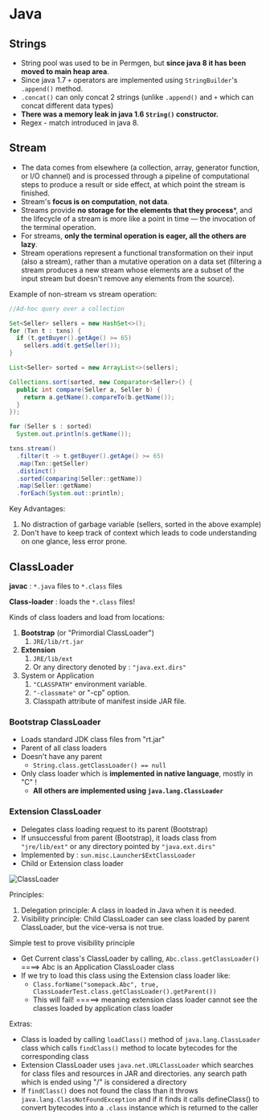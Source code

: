 # Java

## Strings

- String pool was used to be in Permgen, but __since java 8 it has been moved to main heap area__.
- Since java 1.7 `+` operators are implemented using `StringBuilder`'s `.append()` method.
- `.concat()` can only concat 2 strings (unlike `.append()` and `+` which can concat different data types)
- __There was a memory leak in java 1.6 `String()` constructor.__
- Regex - match introduced in java 8.

## Stream

- The data comes from elsewhere (a collection, array, generator function, or I/O channel) and is processed through a pipeline of computational steps to produce a result or side effect, at which point the stream is finished.
- Stream's __focus is on computation__, __not data__.
- Streams provide __no storage for the elements that they process__*, and the lifecycle of a stream is more like a point in time — the invocation of the terminal operation.
- For streams, __only the terminal operation is eager, all the others are lazy__.
- Stream operations represent a functional transformation on their input (also a stream), rather than a mutative operation on a data set (filtering a stream produces a new stream whose elements are a subset of the input stream but doesn't remove any elements from the source).

Example of non-stream vs stream operation:

```java
//Ad-hoc query over a collection

Set<Seller> sellers = new HashSet<>();
for (Txn t : txns) {
  if (t.getBuyer().getAge() >= 65)
    sellers.add(t.getSeller());
}

List<Seller> sorted = new ArrayList<>(sellers);

Collections.sort(sorted, new Comparator<Seller>() {
  public int compare(Seller a, Seller b) {
    return a.getName().compareTo(b.getName());
  }
});

for (Seller s : sorted)
  System.out.println(s.getName());
```

```java
txns.stream()
  .filter(t -> t.getBuyer().getAge() >= 65)
  .map(Txn::getSeller)
  .distinct()
  .sorted(comparing(Seller::getName))
  .map(Seller::getName)
  .forEach(System.out::println);
```

Key Advantages:

1. No distraction of garbage variable (sellers, sorted in the above example)
2. Don't have to keep track of context which leads to code understanding on one glance, less error prone.

## ClassLoader

__javac__ : `*.java` files to `*.class` files

__Class-loader__ : loads the `*.class` files!

Kinds of class loaders and load from locations:

1. __Bootstrap__ (or "Primordial ClassLoader")
    1. `JRE/lib/rt.jar`
2. __Extension__
    1. `JRE/lib/ext`
    2. Or any directory denoted by : `"java.ext.dirs"`
3. System or Application
    1. `"CLASSPATH"` environment variable.
    2. `"-classmate"` or "-cp" option.
    3. Classpath attribute of manifest inside JAR file.

### Bootstrap ClassLoader

- Loads standard JDK class files from "rt.jar"
- Parent of all class loaders
- Doesn't have any parent
  - `String.class.getClassLoader() == null`
- Only class loader which is __implemented in native language__, mostly in "C" !
  - __All others are implemented using `java.lang.ClassLoader`__

### Extension ClassLoader

- Delegates class loading request to its parent (Bootstrap)
- If unsuccessful from parent (Bootstrap), it loads class from `"jre/lib/ext"` or any directory pointed by `"java.ext.dirs"`
- Implemented by : `sun.misc.Launcher$ExtClassLoader`
- Child or Extension class loader

![ClassLoader](./images/jvm-classloader.png)

Principles:

1. Delegation principle: A class in loaded in Java when it is needed.
2. Visibility principle: Child ClassLoader can see class loaded by parent ClassLoader, but the vice-versa is not true.

Simple test to prove visibility principle

- Get Current class's ClassLoader by calling, `Abc.class.getClassLoader()` ====> Abc is an Application ClassLoader class
- If we try to load this class using the Extension class loader like:
  - `Class.forName("somepack.Abc", true, ClassLoaderTest.class.getClassLoader().getParent())`
  - This will fail! =====> meaning extension class loader cannot see the classes loaded by application class loader

Extras:

- Class is loaded by calling `loadClass()` method of `java.lang.ClassLoader` class which calls `findClass()` method to locate bytecodes for the corresponding class
- Extension ClassLoader uses `java.net.URLClassLoader` which searches for class files and resources in JAR and directories. any search path which is ended using "/" is considered a directory
- If `findClass()` does not found the class than it throws `java.lang.ClassNotFoundException` and if it finds it calls defineClass() to convert bytecodes into a `.class` instance which is returned to the caller
